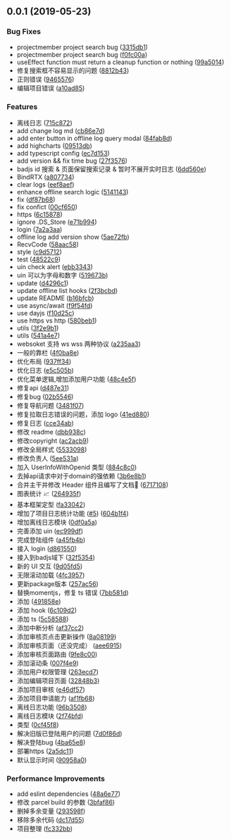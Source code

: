 ## 0.0.1 (2019-05-23)


### Bug Fixes

* projectmember project search bug ([3315db1](https://github.com/iv-web/wardmonitor/commit/3315db1))
* projectmember project search bug ([f0fc00a](https://github.com/iv-web/wardmonitor/commit/f0fc00a))
* useEffect function must return a cleanup function or nothing ([99a5014](https://github.com/iv-web/wardmonitor/commit/99a5014))
* 修复搜索框不容易显示的问题 ([8812b43](https://github.com/iv-web/wardmonitor/commit/8812b43))
* 正则错误 ([9465576](https://github.com/iv-web/wardmonitor/commit/9465576))
* 编辑项目错误 ([a10ad85](https://github.com/iv-web/wardmonitor/commit/a10ad85))


### Features

*  离线日志 ([715c872](https://github.com/iv-web/wardmonitor/commit/715c872))
* add change log md ([cb86e7d](https://github.com/iv-web/wardmonitor/commit/cb86e7d))
* add enter button in offline log query modal ([84fab8d](https://github.com/iv-web/wardmonitor/commit/84fab8d))
* add highcharts ([09513db](https://github.com/iv-web/wardmonitor/commit/09513db))
* add typescript config ([ec7d153](https://github.com/iv-web/wardmonitor/commit/ec7d153))
* add version && fix time  bug ([27f3576](https://github.com/iv-web/wardmonitor/commit/27f3576))
* badjs id 搜索 & 页面保留搜索记录 & 暂时不展开实时日志 ([6dd560e](https://github.com/iv-web/wardmonitor/commit/6dd560e))
* BindRTX ([a807734](https://github.com/iv-web/wardmonitor/commit/a807734))
* clear logs ([eef8aef](https://github.com/iv-web/wardmonitor/commit/eef8aef))
* enhance offline search logic ([5141143](https://github.com/iv-web/wardmonitor/commit/5141143))
* fix ([df87b68](https://github.com/iv-web/wardmonitor/commit/df87b68))
* fix confict ([00cf650](https://github.com/iv-web/wardmonitor/commit/00cf650))
* https ([6c15878](https://github.com/iv-web/wardmonitor/commit/6c15878))
* ignore .DS_Store ([e71b994](https://github.com/iv-web/wardmonitor/commit/e71b994))
* login ([7a2a3aa](https://github.com/iv-web/wardmonitor/commit/7a2a3aa))
* offline log add version show ([5ae72fb](https://github.com/iv-web/wardmonitor/commit/5ae72fb))
* RecvCode ([58aac58](https://github.com/iv-web/wardmonitor/commit/58aac58))
* style ([c9d5712](https://github.com/iv-web/wardmonitor/commit/c9d5712))
* test ([48522c9](https://github.com/iv-web/wardmonitor/commit/48522c9))
* uin check alert ([ebb3343](https://github.com/iv-web/wardmonitor/commit/ebb3343))
* uin 可以为字母和数字 ([519673b](https://github.com/iv-web/wardmonitor/commit/519673b))
* update ([d4296c1](https://github.com/iv-web/wardmonitor/commit/d4296c1))
* update offline list hooks ([2f3bcbd](https://github.com/iv-web/wardmonitor/commit/2f3bcbd))
* update README ([b16bfcb](https://github.com/iv-web/wardmonitor/commit/b16bfcb))
* use async/await ([f9f54fd](https://github.com/iv-web/wardmonitor/commit/f9f54fd))
* use dayjs ([f10d25c](https://github.com/iv-web/wardmonitor/commit/f10d25c))
* use https vs http ([580beb1](https://github.com/iv-web/wardmonitor/commit/580beb1))
* utils ([3f2e9b1](https://github.com/iv-web/wardmonitor/commit/3f2e9b1))
* utils ([541a4e7](https://github.com/iv-web/wardmonitor/commit/541a4e7))
* websoket 支持 ws wss 两种协议 ([a235aa3](https://github.com/iv-web/wardmonitor/commit/a235aa3))
* 一般的靠栏 ([4f0ba8e](https://github.com/iv-web/wardmonitor/commit/4f0ba8e))
* 优化布局 ([937ff34](https://github.com/iv-web/wardmonitor/commit/937ff34))
* 优化日志 ([e5c505b](https://github.com/iv-web/wardmonitor/commit/e5c505b))
* 优化菜单逻辑,增加添加用户功能 ([48c4e5f](https://github.com/iv-web/wardmonitor/commit/48c4e5f))
* 修复api ([d487e31](https://github.com/iv-web/wardmonitor/commit/d487e31))
* 修复bug ([02b5546](https://github.com/iv-web/wardmonitor/commit/02b5546))
* 修复导航问题 ([3481f07](https://github.com/iv-web/wardmonitor/commit/3481f07))
* 修复拉取日志错误的问题，添加 logo ([41ed880](https://github.com/iv-web/wardmonitor/commit/41ed880))
* 修复日志 ([cce34ab](https://github.com/iv-web/wardmonitor/commit/cce34ab))
* 修改 readme ([dbb938c](https://github.com/iv-web/wardmonitor/commit/dbb938c))
* 修改copyright ([ac2acb9](https://github.com/iv-web/wardmonitor/commit/ac2acb9))
* 修改全局样式 ([5533098](https://github.com/iv-web/wardmonitor/commit/5533098))
* 修改负责人 ([5ee531a](https://github.com/iv-web/wardmonitor/commit/5ee531a))
* 加入 UserInfoWithOpenid 类型 ([884c8c0](https://github.com/iv-web/wardmonitor/commit/884c8c0))
* 去掉api请求中对于domain的强依赖 ([3b6e8b1](https://github.com/iv-web/wardmonitor/commit/3b6e8b1))
* 合并主干并修改 Header 组件且编写了文档👏 ([6717108](https://github.com/iv-web/wardmonitor/commit/6717108))
* 图表统计 📈 ([264935f](https://github.com/iv-web/wardmonitor/commit/264935f))
* 基本框架定型 ([fa33042](https://github.com/iv-web/wardmonitor/commit/fa33042))
* 增加了项目日志统计功能 ([#5](https://github.com/iv-web/wardmonitor/issues/5)) ([604b1f4](https://github.com/iv-web/wardmonitor/commit/604b1f4))
* 增加离线日志模块 ([0df0a5a](https://github.com/iv-web/wardmonitor/commit/0df0a5a))
* 完善添加 uin ([ec999df](https://github.com/iv-web/wardmonitor/commit/ec999df))
* 完成登陆组件 ([a45fb4b](https://github.com/iv-web/wardmonitor/commit/a45fb4b))
* 接入 login ([d861550](https://github.com/iv-web/wardmonitor/commit/d861550))
* 接入到badjs域下 ([32f5354](https://github.com/iv-web/wardmonitor/commit/32f5354))
* 新的 UI 交互 ([9d05fd5](https://github.com/iv-web/wardmonitor/commit/9d05fd5))
* 无限滚动加载 ([4fc3957](https://github.com/iv-web/wardmonitor/commit/4fc3957))
* 更新package版本 ([257ac56](https://github.com/iv-web/wardmonitor/commit/257ac56))
* 替换momentjs，修复 ts 错误 ([7bb581d](https://github.com/iv-web/wardmonitor/commit/7bb581d))
* 添加 ([491858e](https://github.com/iv-web/wardmonitor/commit/491858e))
* 添加 hook ([6c109d2](https://github.com/iv-web/wardmonitor/commit/6c109d2))
* 添加 ts ([5c58588](https://github.com/iv-web/wardmonitor/commit/5c58588))
* 添加中断分析 ([af37cc2](https://github.com/iv-web/wardmonitor/commit/af37cc2))
* 添加审核页点击更新操作 ([8a08199](https://github.com/iv-web/wardmonitor/commit/8a08199))
* 添加审核页面（还没完成） ([aee6915](https://github.com/iv-web/wardmonitor/commit/aee6915))
* 添加审核页面路由 ([9fe8c00](https://github.com/iv-web/wardmonitor/commit/9fe8c00))
* 添加滚动条 ([007f4e9](https://github.com/iv-web/wardmonitor/commit/007f4e9))
* 添加用户权限管理 ([263ecd7](https://github.com/iv-web/wardmonitor/commit/263ecd7))
* 添加编辑项目页面 ([32848b3](https://github.com/iv-web/wardmonitor/commit/32848b3))
* 添加项目审核 ([e46df57](https://github.com/iv-web/wardmonitor/commit/e46df57))
* 添加项目申请能力 ([af1fb68](https://github.com/iv-web/wardmonitor/commit/af1fb68))
* 离线日志功能 ([96b3508](https://github.com/iv-web/wardmonitor/commit/96b3508))
* 离线日志模块 ([2f74bfd](https://github.com/iv-web/wardmonitor/commit/2f74bfd))
* 类型 ([0cf45f8](https://github.com/iv-web/wardmonitor/commit/0cf45f8))
* 解决旧版已登陆用户的问题 ([7d0f86d](https://github.com/iv-web/wardmonitor/commit/7d0f86d))
* 解决登陆bug ([4ba65e8](https://github.com/iv-web/wardmonitor/commit/4ba65e8))
* 部署https ([2a5dc11](https://github.com/iv-web/wardmonitor/commit/2a5dc11))
* 默认显示时间 ([90958a0](https://github.com/iv-web/wardmonitor/commit/90958a0))


### Performance Improvements

* add eslint dependencies ([48a6e77](https://github.com/iv-web/wardmonitor/commit/48a6e77))
* 修改 parcel build 的参数 ([3bfaf86](https://github.com/iv-web/wardmonitor/commit/3bfaf86))
* 删掉多余变量 ([293598f](https://github.com/iv-web/wardmonitor/commit/293598f))
* 移除多余代码 ([dc17d55](https://github.com/iv-web/wardmonitor/commit/dc17d55))
* 项目整理 ([fc332bb](https://github.com/iv-web/wardmonitor/commit/fc332bb))



